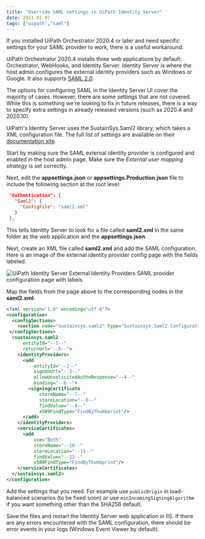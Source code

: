 ```yaml
---
title: "Override SAML settings in UiPath Identity Server"
date: 2021-01-07
tags: ["uipath","saml"]
---
```


If you installed UiPath Orchestrator 2020.4 or later and need specific settings for your SAML provider to work, there 
is a useful workaround.

<!--more-->

UiPath Orchestrator 2020.4 installs three web applications by default: Orchestrator, WebHooks, and Identity Server. 
Identity Server is where the host admin configures the external identity providers such as Windows or Google. It 
also supports [SAML 2.0](https://docs.uipath.com/orchestrator/docs/single-sign-on-using-saml-2).

The options for configuring SAML in the Identity Server UI cover the majority of cases. However, there are some 
settings that are not covered. While this is something we're looking to fix in future releases, there is a way
to specify extra settings in already released versions (such as 2020.4 and 2020.10).

UiPath's Identity Server uses the SustainSys.Saml2 library, which takes a XML configuration file. The full list of
settings are available on their [documentation site](https://saml2.sustainsys.com/en/stable/index.html).

Start by making sure the SAML external identity provider is configured and enabled in the host admin page. Make 
sure the *External user mapping strategy* is set correctly.

Next, edit the **appsettings.json** or **appsettings.Production.json** file to include the following section 
at the root level:

```json
 "Authentication": {
   "Saml2": {
     "ConfigFile": "saml2.xml"
   }
 },
```

This tells Identity Server to look for a file called **saml2.xml** in the same folder as the web application and 
the **appsettings.json**. 

Next, create an XML file called **saml2.xml** and add the SAML configuration. Here is an image of the external 
identity provider config page with the fields labeled.

![UiPath Identity Server External Identity Providers SAML provider configuration page with labels](/img/saml2eidp_3.png)

Map the fields from the page above to the corresponding nodes in the **saml2.xml**:

```xml
<?xml version="1.0" encoding="utf-8"?>
<configuration>
  <configSections>
    <section name="sustainsys.saml2" type="Sustainsys.Saml2.Configuration.SustainsysSaml2Section, Sustainsys.Saml2" />
 </configSections>
  <sustainsys.saml2 
      entityId="--1--"
      returnUrl="--5--">
    <identityProviders>
      <add 
          entityId="--2--" 
          signOnUrl="--3--" 
          allowUnsolicitedAuthnResponse="--4--" 
          binding="--6--">
        <signingCertificate 
            storeName="--7--" 
            storeLocation="--8--"
            findValue="--9--" 
            x509FindType="FindByThumbprint"/>
      </add>
    </identityProviders>
    <serviceCertificates>
      <add
          use="Both"
          storeName="--10--" 
          storeLocation="--11--"
          findValue="--12--" 
          x509FindType="FindByThumbprint"/>
    </serviceCertificates>
  </sustainsys.saml2>
</configuration>
```

Add the settings that you need. For example use `publicOrigin` in load-balanced scenarios (to be fixed soon) or 
use `minIncomingSigningAlgorithm` if you want something other than the SHA256 default.

Save the files and restart the Identity Server web application in IIS. If there are any errors encountered with the 
SAML configuration, there should be error events in your logs (Windows Event Viewer by default).
